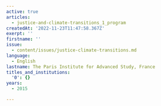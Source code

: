 ```yaml
---
active: true
articles:
  - justice-and-climate-transitions_1_program
createdAt: '2022-11-23T11:47:58.367Z'
exerpt: ''
firstname: ''
issue:
  - content/issues/justice-climate-transitions.md
language:
  - English
lastname: The Paris Institute for Advanced Study, France
titles_and_institutions:
  '0': {}
years:
  - 2015

---
```


